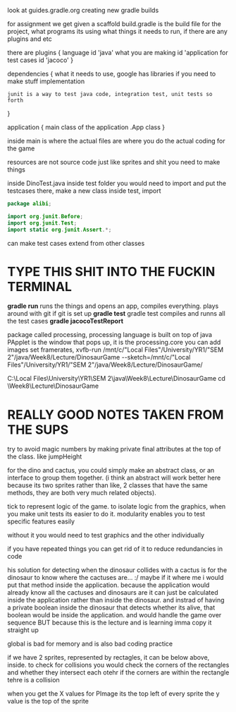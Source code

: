 look at guides.gradle.org creating new gradle builds

for assignment we get given a scaffold 
build.gradle is the build file for the project, what programs its using what things it needs to run, if there are any plugins and etc


there are plugins {
	language
	id 'java'
	what you are making
	id 'application 
	for test cases
	id 'jacoco'
}

dependencies {
	what it needs to use, google has libraries if you need to make stuff
	implementation

	junit is a way to test java code, integration test, unit tests so forth
}

application {
	main class of the application .App class
}

inside main is where the actual files are where you do the actual coding for the game

resources are not source code just like sprites and shit you need to make things

inside DinoTest.java inside test folder you would need to import and put the testcases there, make a new class inside test, import 
```java
package alibi;

import org.junit.Before;
import org.junit.Test;
import static org.junit.Assert.*;
```

can make test cases extend from other classes

# TYPE THIS SHIT INTO THE FUCKIN TERMINAL

**gradle run** 
runs the things and opens an app, compiles everything. plays around with git if git is set up
**gradle test**
gradle test compiles and runns all the test cases
**gradle jacocoTestReport**

package called processing, processing language is built on top of java
PApplet is the window that pops up, it is the processing.core
you can add images set framerates, 
xvfb-run /mnt/c/"Local Files"/University/YR1/"SEM 2"/java/Week8/Lecture/DinosaurGame --sketch=/mnt/c/"Local Files"/University/YR1/"SEM 2"/java/Week8/Lecture/DinosaurGame/

C:\Local Files\University\YR1\SEM 2\java\Week8\Lecture\DinosaurGame
cd \Week8\Lecture\DinosaurGame

# REALLY GOOD NOTES TAKEN FROM THE SUPS
try to avoid magic numbers by making private final attributes at the top of the class. like jumpHeight 

for the dino and cactus, you could simply make an abstract class, or an interface to group them together. (i think an abstract will work better here because its two sprites rather than like, 2 classes that have the same methods, they are both very much related objects). 

tick to represent logic of the game. to isolate logic from the graphics, when you make unit tests its easier to do it. modularity enables you to test specific features easily

without it you would need to test graphics and the other individually

if you have repeated things you can get rid of it to reduce redundancies in code

his solution for detecting when the dinosaur collides with a cactus is for the dinosaur to know where the cactuses are... :/ maybe if it where me i would put that method inside the application. because the application would already know all the cactuses and dinosaurs are it can just be calculated inside the application rather than inside the dinosaur. and instrad of having a private boolean inside the dinosaur that detects whether its alive, that boolean would be inside the application. and would handle the game over sequence
BUT because this is the lecture and is learning imma copy it straight up

global is bad for memory and is also bad coding practice

if we have 2 sprites, represented by rectagles, it can be below above, inside. to check for collisions you would check the corners of the rectangles and whether they intersect each otehr
if the corners are within the rectangle tehre is a collision

when you get the X values for PImage its the top left of every sprite
the y value is the top of the sprite
